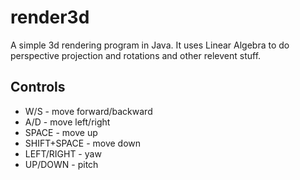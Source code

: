 # render3d
A simple 3d rendering program in Java. It uses Linear Algebra to do perspective projection and rotations and other relevent stuff.

## Controls
* W/S - move forward/backward
* A/D - move left/right
* SPACE - move up
* SHIFT+SPACE - move down
* LEFT/RIGHT - yaw
* UP/DOWN - pitch
